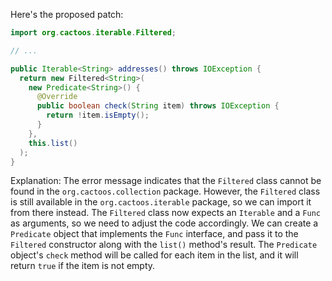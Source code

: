 Here's the proposed patch:
```java
import org.cactoos.iterable.Filtered;

// ...

public Iterable<String> addresses() throws IOException {
  return new Filtered<String>(
    new Predicate<String>() {
      @Override
      public boolean check(String item) throws IOException {
        return !item.isEmpty();
      }
    },
    this.list()
  );
}
```
Explanation:
The error message indicates that the `Filtered` class cannot be found in the `org.cactoos.collection` package. However, the `Filtered` class is still available in the `org.cactoos.iterable` package, so we can import it from there instead.
The `Filtered` class now expects an `Iterable` and a `Func` as arguments, so we need to adjust the code accordingly. We can create a `Predicate` object that implements the `Func` interface, and pass it to the `Filtered` constructor along with the `list()` method's result. The `Predicate` object's `check` method will be called for each item in the list, and it will return `true` if the item is not empty.